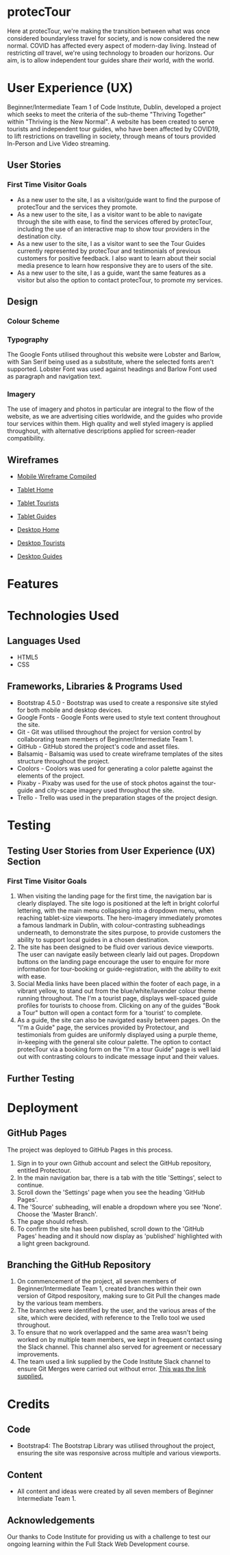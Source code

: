 # protecTour

Here at protecTour, we're making the transition between what was once considered boundaryless travel for society, and is now considered the new normal. COVID has
affected every aspect of modern-day living. Instead of restricting _all_ travel, we're using technology to broaden our horizons. Our aim, is to allow independent
tour guides share _their_ world, _with_ the world.

# User Experience (UX)

Beginner/Intermediate Team 1 of Code Institute, Dublin, developed a project which seeks to meet the criteria of the sub-theme "Thriving Together" within "Thriving is the New Normal".
A website has been created to serve tourists and independent tour guides, who have been affected by COVID19, to lift restrictions on travelling in society, through
means of tours provided In-Person and Live Video streaming.

## User Stories

### First Time Visitor Goals

* As a new user to the site, I as a visitor/guide want to find the purpose of protecTour and the services they promote.
* As a new user to the site, I as a visitor want to be able to navigate through the site with ease, to find the services offered by protecTour, including the use of an interactive map
  to show tour providers in the destination city.  
* As a new user to the site, I as a visitor want to see the Tour Guides currently represented by protecTour and testimonials of previous customers for positive feedback. I also
  want to learn about their social media presence to learn how responsive they are to users of the site.
* As a new user to the site, I as a guide, want the same features as a visitor but also the option to contact protecTour, to promote my services.

## Design

### Colour Scheme

### Typography

The Google Fonts utilised throughout this website were Lobster and Barlow, with San Serif being used as a substitute, where the selected fonts aren't supported.
Lobster Font was used against headings and Barlow Font used as paragraph and navigation text.

### Imagery

The use of imagery and photos in particular are integral to the flow of the website, as we are advertising cities worldwide, and the guides who provide tour services
within them. High quality and well styled imagery is applied throughout, with alternative descriptions applied for screen-reader compatibility.

## Wireframes

* [Mobile Wireframe Compiled](/workspace/Protectour/mobile-wireframe.jpg)

* [Tablet Home](/workspace/wf-tablet-home.jpg)
* [Tablet Tourists](/workspace/wf-tablet-tourists.jpg)
* [Tablet Guides](/workspace/wf-tablet-guides.jpg)

* [Desktop Home](/workspace/Protectour/desktop-home.jpg) 
* [Desktop Tourists](/workspace/Protectour/desktop-home.jpg)
* [Desktop Guides](/workspace/Protectour/desktop-home.jpg)

# Features

# Technologies Used
## Languages Used

* HTML5
* CSS

## Frameworks, Libraries & Programs Used

* Bootstrap 4.5.0 - Bootstrap was used to create a responsive site styled for both mobile and desktop devices.
* Google Fonts - Google Fonts were used to style text content throughout the site.
* Git - Git was utilised throughout the project for version control by collaborating team members of Beginner/Intermediate Team 1.
* GitHub - GitHub stored the project's code and asset files.
* Balsamiq - Balsamiq was used to create wireframe templates of the sites structure throughout the project.
* Coolors - Coolors was used for generating a color palette against the elements of the project.
* Pixaby - Pixaby was used for the use of stock photos against the tour-guide and city-scape imagery used throughout the site.
* Trello - Trello was used in the preparation stages of the project design.

# Testing

## Testing User Stories from User Experience (UX) Section

### First Time Visitor Goals

1. When visiting the landing page for the first time, the navigation bar is clearly displayed. The site logo is positioned at the left in bright colorful lettering, with the main menu collapsing
into a dropdown menu, when reaching tablet-size viewports. The hero-imagery immediately promotes a famous landmark in Dublin, with colour-contrasting subheadings underneath, to demonstrate the sites purpose, to provide customers
the ability to support local guides in a chosen destination.
2. The site has been designed to be fluid over various device viewports. The user can navigate easily between clearly laid out pages. Dropdown buttons on the landing page encourage the user to enquire
for more information for tour-booking or guide-registration, with the ability to exit with ease.
3. Social Media links have been placed within the footer of each page, in a vibrant yellow, to stand out from the blue/white/lavender colour theme running throughout. The I'm a tourist page, displays well-spaced
guide profiles for tourists to choose from. Clicking on any of the guides "Book a Tour" button will open a contact form for a 'tourist' to complete.
4. As a guide, the site can also be navigated easily between pages. On the  "I'm a Guide" page, the services provided by Protectour, and testimonials from guides are uniformly displayed using a purple theme, in-keeping with the general site colour palette.
The option to contact protecTour via a booking form on the "I'm a tour Guide" page is well laid out with contrasting colours to indicate message input and their values.


## Further Testing

# Deployment

## GitHub Pages

The project was deployed to GitHub Pages in this process.

1. Sign in to your own Github account and select the GitHub repository, entitled Protectour.
2. In the main navigation bar, there is a tab with the title 'Settings', select to continue.
3. Scroll down the 'Settings' page when you see the heading 'GitHub Pages'.
4. The 'Source' subheading, will enable a dropdown where you see 'None'. Choose the 'Master Branch'.
5. The page should refresh.
6. To confirm the site has been published, scroll down to the 'GitHub Pages' heading and it should now display as 'published' highlighted with a light green background.

## Branching the GitHub Repository

1. On commencement of the project, all seven members of Beginner/Intermediate Team 1, created branches within their own version of Gitpod respository, making
sure to Git Pull the changes made by the various team members.
2. The branches were identified by the user, and the various areas of the site, which were decided, with reference to the Trello tool we used throughout.
3. To ensure that no work overlapped and the same area wasn't being worked on by multiple team members, we kept in frequent
contact using the Slack channel. This channel also served for agreement or necessary improvements.
4. The team used a link supplied by the Code Institute Slack channel to ensure Git Merges were carried out without error. [This was the link supplied.](https://buildingsoftwareproducts.com/using-git-in-a-team/)

# Credits

## Code

* Bootstrap4: The Bootstrap Library was utilised throughout the project, ensuring the site was responsive across multiple and various viewports.

## Content

* All content and ideas were created by all seven members of Beginner Intermediate Team 1.

## Acknowledgements

Our thanks to Code Institute for providing us with a challenge to test our ongoing learning within the 
Full Stack Web Development course.